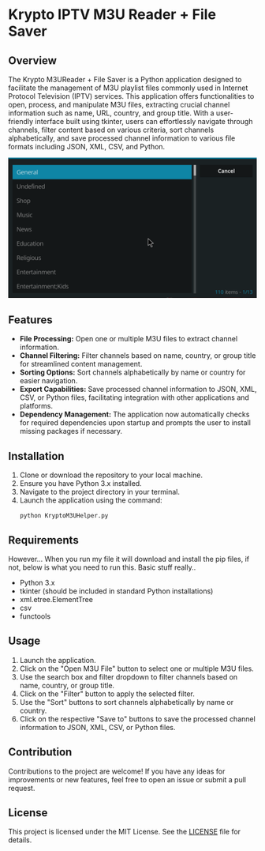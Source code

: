 # Krypto IPTV M3U Reader + File Saver

## Overview
The Krypto M3UReader + File Saver is a Python application designed to facilitate the management of M3U playlist files commonly used in Internet Protocol Television (IPTV) services. This application offers functionalities to open, process, and manipulate M3U files, extracting crucial channel information such as name, URL, country, and group title. With a user-friendly interface built using tkinter, users can effortlessly navigate through channels, filter content based on various criteria, sort channels alphabetically, and save processed channel information to various file formats including JSON, XML, CSV, and Python.

![Outcome](outcome.png)

## Features
- **File Processing:** Open one or multiple M3U files to extract channel information.
- **Channel Filtering:** Filter channels based on name, country, or group title for streamlined content management.
- **Sorting Options:** Sort channels alphabetically by name or country for easier navigation.
- **Export Capabilities:** Save processed channel information to JSON, XML, CSV, or Python files, facilitating integration with other applications and platforms.
- **Dependency Management:** The application now automatically checks for required dependencies upon startup and prompts the user to install missing packages if necessary.

## Installation
1. Clone or download the repository to your local machine.
2. Ensure you have Python 3.x installed.
3. Navigate to the project directory in your terminal.
4. Launch the application using the command:
    ```
    python KryptoM3UHelper.py
    ```


## Requirements
However... When you run my file it will download and install the pip files, if not, below is what you need to run this. Basic stuff really.. 


- Python 3.x
- tkinter (should be included in standard Python installations)
- xml.etree.ElementTree
- csv
- functools


## Usage
1. Launch the application.
2. Click on the "Open M3U File" button to select one or multiple M3U files.
3. Use the search box and filter dropdown to filter channels based on name, country, or group title.
4. Click on the "Filter" button to apply the selected filter.
5. Use the "Sort" buttons to sort channels alphabetically by name or country.
6. Click on the respective "Save to" buttons to save the processed channel information to JSON, XML, CSV, or Python files.

## Contribution
Contributions to the project are welcome! If you have any ideas for improvements or new features, feel free to open an issue or submit a pull request.

## License
This project is licensed under the MIT License. See the [LICENSE](LICENSE) file for details.
